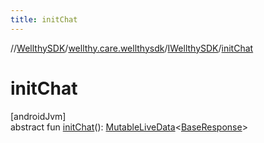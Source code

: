 ```yaml
---
title: initChat
---
```

//[WellthySDK](../../../index.html)/[wellthy.care.wellthysdk](../index.html)/[IWellthySDK](index.html)/[initChat](init-chat.html)



# initChat



[androidJvm]\
abstract fun [initChat](init-chat.html)(): [MutableLiveData](https://developer.android.com/reference/kotlin/androidx/lifecycle/MutableLiveData.html)&lt;[BaseResponse](../../wellthy.care.wellthysdk.data.onboarding/-base-response/index.html)&gt;




